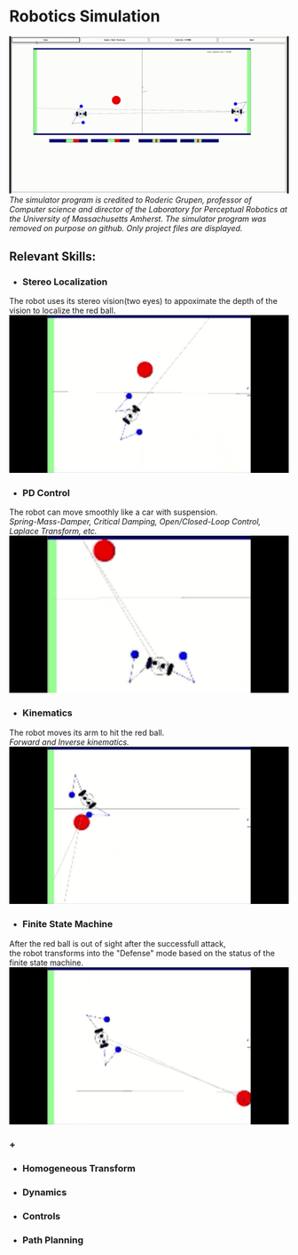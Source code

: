 # Robotics Simulation
![](demo/Roger001.gif)
*The simulator program is credited to Roderic Grupen, professor of Computer science and director of the Laboratory for Perceptual Robotics at the University of Massachusetts Amherst.*
*The simulator program was removed on purpose on github. Only project files are displayed.*

## Relevant Skills:

- ### Stereo Localization
The robot uses its stereo vision(two eyes) to appoximate the depth of the vision to localize the red ball.  
![](demo/roger-stereoVision.gif)
  
  
- ### PD Control  
The robot can move smoothly like a car with suspension.  
*Spring-Mass-Damper, Critical Damping, Open/Closed-Loop Control, Laplace Transform, etc.*  
![](demo/roger-PDcontrol.gif)
  
  
- ### Kinematics
The robot moves its arm to hit the red ball.  
*Forward and Inverse kinematics.*  
![](demo/roger-kinematics.gif)
  
  
- ### Finite State Machine
After the red ball is out of sight after the successfull attack,  
the robot transforms into the "Defense" mode based on the status of the finite state machine.  
![](demo/roger-statemachine.gif)

### +
- ### Homogeneous Transform
- ### Dynamics
- ### Controls
- ### Path Planning

